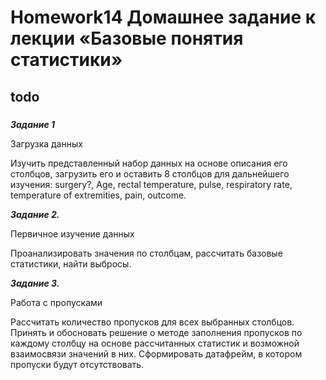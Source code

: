 # Homework14	Домашнее задание к лекции «Базовые понятия статистики»
## todo

### 

***Задание 1***

Загрузка данных

Изучить представленный набор данных на основе описания его столбцов, загрузить его и оставить 8 столбцов для дальнейшего изучения: surgery?, Age, rectal temperature, pulse, respiratory rate, temperature of extremities, pain, outcome.

***Задание 2.***

Первичное изучение данных

Проанализировать значения по столбцам, рассчитать базовые статистики, найти выбросы.

***Задание 3.***

Работа с пропусками

Рассчитать количество пропусков для всех выбранных столбцов. Принять и обосновать решение о методе заполнения пропусков по каждому столбцу на основе рассчитанных статистик и возможной взаимосвязи значений в них. Сформировать датафрейм, в котором пропуски будут отсутствовать.

